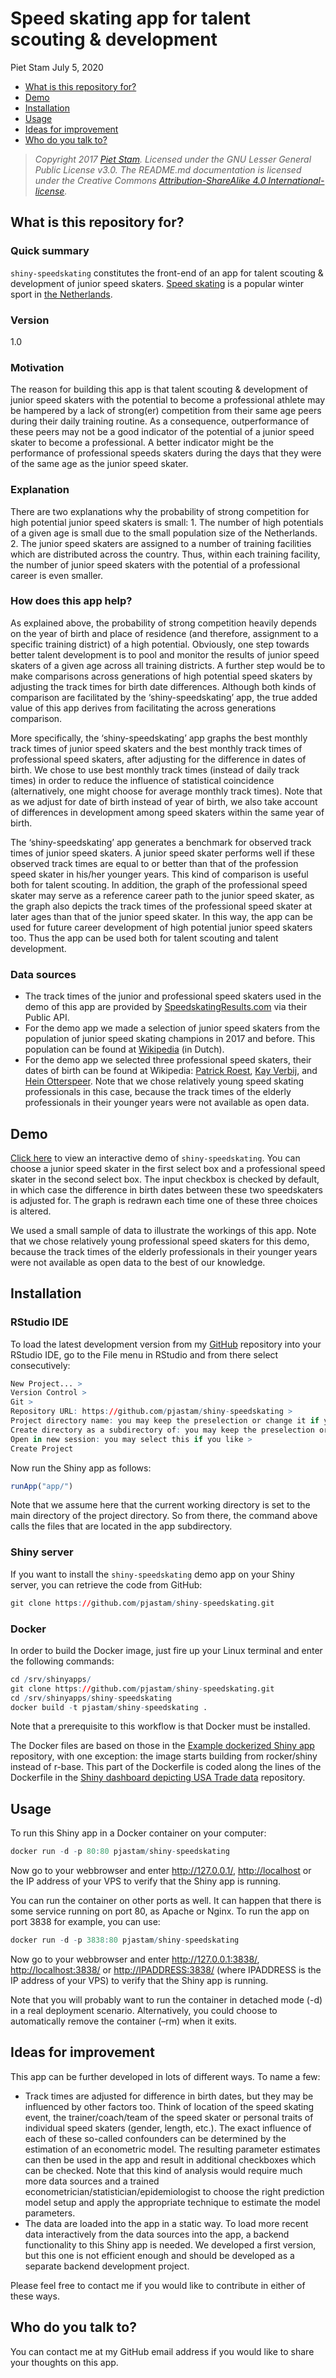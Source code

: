 Speed skating app for talent scouting & development
================
Piet Stam
July 5, 2020

  - [What is this repository for?](#what-is-this-repository-for)
  - [Demo](#demo)
  - [Installation](#installation)
  - [Usage](#usage)
  - [Ideas for improvement](#ideas-for-improvement)
  - [Who do you talk to?](#who-do-you-talk-to)

> *Copyright 2017 [Piet Stam](http://www.pietstam.nl). Licensed under
> the GNU Lesser General Public License v3.0. The README.md
> documentation is licensed under the Creative Commons
> [Attribution-ShareAlike 4.0
> International-license](http://creativecommons.org/licenses/by-sa/4.0/).*

## What is this repository for?

### Quick summary

`shiny-speedskating` constitutes the front-end of an app for talent
scouting & development of junior speed skaters. [Speed
skating](https://en.wikipedia.org/wiki/Speed_skating) is a popular
winter sport in [the
Netherlands](https://en.wikipedia.org/wiki/Netherlands).

### Version

1.0

### Motivation

The reason for building this app is that talent scouting & development
of junior speed skaters with the potential to become a professional
athlete may be hampered by a lack of strong(er) competition from their
same age peers during their daily training routine. As a consequence,
outperformance of these peers may not be a good indicator of the
potential of a junior speed skater to become a professional. A better
indicator might be the performance of professional speeds skaters during
the days that they were of the same age as the junior speed skater.

### Explanation

There are two explanations why the probability of strong competition for
high potential junior speed skaters is small: 1. The number of high
potentials of a given age is small due to the small population size of
the Netherlands. 2. The junior speed skaters are assigned to a number of
training facilities which are distributed across the country. Thus,
within each training facility, the number of junior speed skaters with
the potential of a professional career is even smaller.

### How does this app help?

As explained above, the probability of strong competition heavily
depends on the year of birth and place of residence (and therefore,
assignment to a specific training district) of a high potential.
Obviously, one step towards better talent development is to pool and
monitor the results of junior speed skaters of a given age across all
training districts. A further step would be to make comparisons across
generations of high potential speed skaters by adjusting the track times
for birth date differences. Although both kinds of comparison are
facilitated by the ‘shiny-speedskating’ app, the true added value of
this app derives from facilitating the across generations comparison.

More specifically, the ‘shiny-speedskating’ app graphs the best monthly
track times of junior speed skaters and the best monthly track times of
professional speed skaters, after adjusting for the difference in dates
of birth. We chose to use best monthly track times (instead of daily
track times) in order to reduce the influence of statistical coincidence
(alternatively, one might choose for average monthly track times). Note
that as we adjust for date of birth instead of year of birth, we also
take account of differences in development among speed skaters within
the same year of birth.

The ‘shiny-speedskating’ app generates a benchmark for observed track
times of junior speed skaters. A junior speed skater performs well if
these observed track times are equal to or better than that of the
profession speed skater in his/her younger years. This kind of
comparison is useful both for talent scouting. In addition, the graph of
the professional speed skater may serve as a reference career path to
the junior speed skater, as the graph also depicts the track times of
the professional speed skater at later ages than that of the junior
speed skater. In this way, the app can be used for future career
development of high potential junior speed skaters too. Thus the app can
be used both for talent scouting and talent development.

### Data sources

  - The track times of the junior and professional speed skaters used in
    the demo of this app are provided by
    [SpeedskatingResults.com](http://speedskatingresults.com/) via their
    Public API.
  - For the demo app we made a selection of junior speed skaters from
    the population of junior speed skating champions in 2017 and before.
    This population can be found at
    [Wikipedia](https://nl.wikipedia.org/wiki/Nederlandse_kampioenschappen_schaatsen_junioren)
    (in Dutch).
  - For the demo app we selected three professional speed skaters, their
    dates of birth can be found at Wikipedia: [Patrick
    Roest](https://nl.wikipedia.org/wiki/Patrick_Roest), [Kay
    Verbij](https://nl.wikipedia.org/wiki/Kai_Verbij), and [Hein
    Otterspeer](https://nl.wikipedia.org/wiki/Hein_Otterspeer). Note
    that we chose relatively young speed skating professionals in this
    case, because the track times of the elderly professionals in their
    younger years were not available as open data.

## Demo

[Click here](https://pjastam.shinyapps.io/speedskating/) to view an
interactive demo of `shiny-speedskating`. You can choose a junior speed
skater in the first select box and a professional speed skater in the
second select box. The input checkbox is checked by default, in which
case the difference in birth dates between these two speedskaters is
adjusted for. The graph is redrawn each time one of these three choices
is altered.

We used a small sample of data to illustrate the workings of this app.
Note that we chose relatively young professional speed skaters for this
demo, because the track times of the elderly professionals in their
younger years were not available as open data to the best of our
knowledge.

## Installation

### RStudio IDE

To load the latest development version from my
[GitHub](https://github.com/pjastam/shiny-speedskating) repository into
your RStudio IDE, go to the File menu in RStudio and from there select
consecutively:

``` r
New Project... > 
Version Control > 
Git >
Repository URL: https://github.com/pjastam/shiny-speedskating >
Project directory name: you may keep the preselection or change it if you like >
Create directory as a subdirectory of: you may keep the preselection or Browse to antoher directory if you like > 
Open in new session: you may select this if you like >
Create Project
```

Now run the Shiny app as follows:

``` r
runApp("app/")
```

Note that we assume here that the current working directory is set to
the main directory of the project directory. So from there, the command
above calls the files that are located in the app subdirectory.

### Shiny server

If you want to install the `shiny-speedskating` demo app on your Shiny
server, you can retrieve the code from GitHub:

``` r
git clone https://github.com/pjastam/shiny-speedskating.git
```

### Docker

In order to build the Docker image, just fire up your Linux terminal and
enter the following commands:

``` r
cd /srv/shinyapps/
git clone https://github.com/pjastam/shiny-speedskating.git
cd /srv/shinyapps/shiny-speedskating
docker build -t pjastam/shiny-speedskating .
```

Note that a prerequisite to this workflow is that Docker must be
installed.

The Docker files are based on those in the [Example dockerized Shiny
app](https://github.com/flaviobarros/shiny-wordcloud) repository, with
one exception: the image starts building from rocker/shiny instead of
r-base. This part of the Dockerfile is coded along the lines of the
Dockerfile in the [Shiny dashboard depicting USA Trade
data](https://github.com/mtoto/markets_shiny) repository.

## Usage

To run this Shiny app in a Docker container on your computer:

``` r
docker run -d -p 80:80 pjastam/shiny-speedskating
```

Now go to your webbrowser and enter <http://127.0.0.1/>,
<http://localhost> or the IP address of your VPS to verify that the
Shiny app is running.

You can run the container on other ports as well. It can happen that
there is some service running on port 80, as Apache or Nginx. To run the
app on port 3838 for example, you can use:

``` r
docker run -d -p 3838:80 pjastam/shiny-speedskating
```

Now go to your webbrowser and enter <http://127.0.0.1:3838/>,
<http://localhost:3838/> or <http://IPADDRESS:3838/> (where IPADDRESS is
the IP address of your VPS) to verify that the Shiny app is running.

Note that you will probably want to run the container in detached mode
(-d) in a real deployment scenario. Alternatively, you could choose to
automatically remove the container (–rm) when it exits.

## Ideas for improvement

This app can be further developed in lots of different ways. To name a
few:

  - Track times are adjusted for difference in birth dates, but they may
    be influenced by other factors too. Think of location of the speed
    skating event, the trainer/coach/team of the speed skater or
    personal traits of individual speed skaters (gender, length, etc.).
    The exact influence of each of these so-called confounders can be
    determined by the estimation of an econometric model. The resulting
    parameter estimates can then be used in the app and result in
    additional checkboxes which can be checked. Note that this kind of
    analysis would require much more data sources and a trained
    econometrician/statistician/epidemiologist to choose the right
    prediction model setup and apply the appropriate technique to
    estimate the model parameters.
  - The data are loaded into the app in a static way. To load more
    recent data interactively from the data sources into the app, a
    backend functionality to this Shiny app is needed. We developed a
    first version, but this one is not efficient enough and should be
    developed as a separate backend development project.

Please feel free to contact me if you would like to contribute in either
of these ways.

## Who do you talk to?

You can contact me at my GitHub email address if you would like to share
your thoughts on this app.
